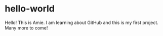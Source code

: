 # hello-world
Hello! This is Amie. I am learning about GitHub and this is my first project. Many more to come!
